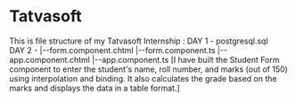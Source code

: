 # Tatvasoft
This is file structure of my Tatvasoft Internship :
DAY 1 - postgresql.sql   
DAY 2 - |--form.component.chtml
        |--form.component.ts
        |--app.component.chtml
        |--app.component.ts   [I have built the Student Form component to enter the student's name, roll number, and marks (out of 150) using interpolation and binding. It also calculates the grade based on the marks and displays the data in a table format.]
